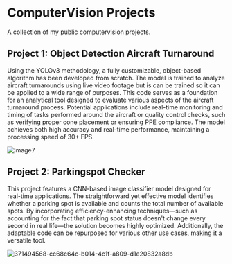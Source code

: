 # ComputerVision Projects
A collection of my public computervision projects. 

## Project 1: Object Detection Aircraft Turnaround
Using the YOLOv3 methodology, a fully customizable, object-based algorithm has been developed from scratch. The model is trained to analyze aircraft turnarounds using live video footage but is can be trained so it can be applied to a wide range of purposes. This code serves as a foundation for an analytical tool designed to evaluate various aspects of the aircraft turnaround process. Potential applications include real-time monitoring and timing of tasks performed around the aircraft or quality control checks, such as verifying proper cone placement or ensuring PPE compliance. The model achieves both high accuracy and real-time performance, maintaining a processing speed of 30+ FPS.

![image7](https://github.com/user-attachments/assets/f90897da-dfe9-4459-bb1c-06ed4691aca5)

## Project 2: Parkingspot Checker
This project features a CNN-based image classifier model designed for real-time applications. The straightforward yet effective model identifies whether a parking spot is available and counts the total number of available spots. By incorporating efficiency-enhancing techniques—such as accounting for the fact that parking spot status doesn't change every second in real life—the solution becomes highly optimized. Additionally, the adaptable code can be repurposed for various other use cases, making it a versatile tool.

![371494568-cc68c64c-b014-4c1f-a809-d1e20832a8db](https://github.com/user-attachments/assets/52e61a90-e982-428a-9b92-8d1b29295061)
